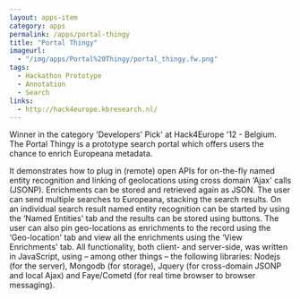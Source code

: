 ```yaml
---
layout: apps-item
category: apps
permalink: /apps/portal-thingy
title: "Portal Thingy"
imageurl:
  - "/img/apps/Portal%20Thingy/portal_thingy.fw.png"
tags:
  - Hackathon Prototype
  - Annotation
  - Search
links:
  - http://hack4europe.kbresearch.nl/
---
```


Winner in the category 'Developers' Pick' at Hack4Europe '12 - Belgium. The Portal Thingy is a prototype search portal which offers users the chance to enrich Europeana metadata.

 It demonstrates how to plug in (remote) open APIs for on-the-fly named entity recognition and linking of geolocations using cross domain ‘Ajax' calls (JSONP). Enrichments can be stored and retrieved again as JSON. The user can send multiple searches to Europeana, stacking the search results. On an individual search result named entity recognition can be started by using the ‘Named Entities' tab and the results can be stored using buttons. The user can also pin geo-locations as enrichments to the record using the ‘Geo-location' tab and view all the enrichments using the ‘View Enrichments' tab. All functionality, both client- and server-side, was written in JavaScript, using – among other things – the following libraries: Nodejs (for the server), Mongodb (for storage), Jquery (for cross-domain JSONP and local Ajax) and Faye/Cometd (for real time browser to browser messaging).
